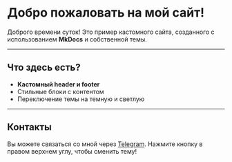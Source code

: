 # Добро пожаловать на мой сайт!

Доброго времени суток! Это пример кастомного сайта, созданного с использованием **MkDocs** и собственной темы.

---

## Что здесь есть?

- **Кастомный header и footer**
- Стильные блоки с контентом
- Переключение темы на темную и светлую
---

## Контакты

Вы можете связаться со мной через [Telegram](https://t.me/not_creative_man).
Нажмите кнопку в правом верхнем углу, чтобы сменить тему!
